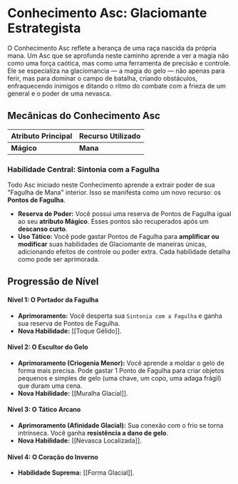# Conhecimento Asc: Glaciomante Estrategista

O Conhecimento Asc reflete a herança de uma raça nascida da própria mana. Um Asc que se aprofunda neste caminho aprende a ver a magia não como uma força caótica, mas como uma ferramenta de precisão e controle. Ele se especializa na glaciomancia — a magia do gelo — não apenas para ferir, mas para dominar o campo de batalha, criando obstáculos, enfraquecendo inimigos e ditando o ritmo do combate com a frieza de um general e o poder de uma nevasca.

## Mecânicas do Conhecimento Asc

| Atributo Principal | Recurso Utilizado |
| :----------------- | :---------------- |
| **Mágico** | **Mana** |

### Habilidade Central: Sintonia com a Fagulha
Todo Asc iniciado neste Conhecimento aprende a extrair poder de sua "Fagulha de Mana" interior. Isso se manifesta como um novo recurso: os **Pontos de Fagulha**.

* **Reserva de Poder:** Você possui uma reserva de Pontos de Fagulha igual ao seu **atributo Mágico**. Esses pontos são recuperados após um **descanso curto**.
* **Uso Tático:** Você pode gastar Pontos de Fagulha para **amplificar ou modificar** suas habilidades de Glaciomante de maneiras únicas, adicionando efeitos de controle ou poder extra. Cada habilidade detalha como pode ser aprimorada.

## Progressão de Nível

#### Nível 1: O Portador da Fagulha
* **Aprimoramento:** Você desperta sua `Sintonia com a Fagulha` e ganha sua reserva de Pontos de Fagulha.
* **Nova Habilidade:** [[Toque Gélido]].

#### Nível 2: O Escultor do Gelo
* **Aprimoramento (Criogenia Menor):** Você aprende a moldar o gelo de forma mais precisa. Pode gastar 1 Ponto de Fagulha para criar objetos pequenos e simples de gelo (uma chave, um copo, uma adaga frágil) que duram uma cena.
* **Nova Habilidade:** [[Muralha Glacial]].

#### Nível 3: O Tático Arcano
* **Aprimoramento (Afinidade Glacial):** Sua conexão com o frio se torna intrínseca. Você ganha **resistência a dano de gelo**.
* **Nova Habilidade:** [[Nevasca Localizada]].

#### Nível 4: O Coração do Inverno
* **Habilidade Suprema:** [[Forma Glacial]].

